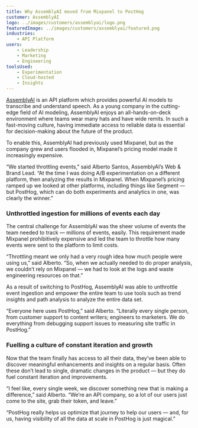 ```yaml
---
title: Why AssemblyAI moved from Mixpanel to PostHog
customer: AssemblyAI
logo: ../images/customers/assemblyai/logo.png
featuredImage: ../images/customers/assemblyai/featured.png
industries:
    - API Platform
users:
    - Leadership
    - Marketing
    - Engineering
toolsUsed:
    - Experimentation
    - Cloud-hosted
    - Insights
---
```


[AssemblyAI](https://www.assemblyai.com/?utm_source=posthog&utm_campaign=case_study) is an API platform which provides powerful AI models to transcribe and understand speech. As a young company in the cutting-edge field of AI modeling, AssemblyAI enjoys an all-hands-on-deck environment where teams wear many hats and have wide remits. In such a fast-moving culture, having immediate access to reliable data is essential for decision-making about the future of the product. 

To enable this, AssemblyAI had previously used Mixpanel, but as the company grew and users flooded in, Mixpanel’s pricing model made it increasingly expensive. 

“We started throttling events,” said Alberto Santos, AssemblyAI’s Web & Brand Lead. “At the time I was doing A/B experimentation on a different platform, then analyzing the results in Mixpanel. When Mixpanel’s pricing ramped up we looked at other platforms, including things like Segment — but PostHog, which can do both experiments and analytics in one, was clearly the winner.”

### Unthrottled ingestion for millions of events each day

The central challenge for AssemblyAI was the sheer volume of events the team needed to track — millions of events, easily. This requirement made Mixpanel prohibitively expensive and led the team to throttle how many events were sent to the platform to limit costs. 

<BorderWrapper>
    <Quote
        imageSource="/images/customers/alberto.jpg"
        size="md"
        name="Alberto Santos"
        title="Web & Brand Lead, AssemblyAI"
        quote={`“PostHog helps us debug support issues, because we push errors to PostHog as event. It may not be exactly what PostHog was intended for, but it is really useful and shows how adaptable PostHog is.”`}
    />
</BorderWrapper>

“Throttling meant we only had a very rough idea how much people were using us,” said Alberto. “So, when we actually needed to do proper analysis, we couldn’t rely on Mixpanel — we had to look at the logs and waste engineering resources on that.”

As a result of switching to PostHog, AssemblyAI was able to unthrottle event ingestion and empower the entire team to use tools such as trend insights and path analysis to analyze the entire data set. 

“Everyone here uses PostHog,” said Alberto. “Literally every single person, from customer support to content writers; engineers to marketers. We do everything from debugging support issues to measuring site traffic in PostHog.”

<BorderWrapper>
    <Quote
        imageSource="/images/customers/alberto.jpg"
        size="md"
        name="Alberto Santos"
        title="Web & Brand Lead, AssemblyAI"
        quote={`“Finally having a full view of what users do has helped us so much. It’s helped us improve conversion, improve our support, and optimize the user journey through the platform.”`}
    />
</BorderWrapper>

### Fuelling a culture of constant iteration and growth

Now that the team finally has access to all their data, they’ve been able to discover meaningful enhancements and insights on a regular basis. Often these don’t lead to single, dramatic changes in the product — but they do fuel constant iteration and improvements. 

“I feel like, every single week, we discover something new that is making a difference,” said Alberto. “We’re an API company, so a lot of our users just come to the site, grab their token, and leave.”

“PostHog really helps us optimize that journey to help our users — and, for us, having visibility of all the data at scale in PostHog is just magical.”
